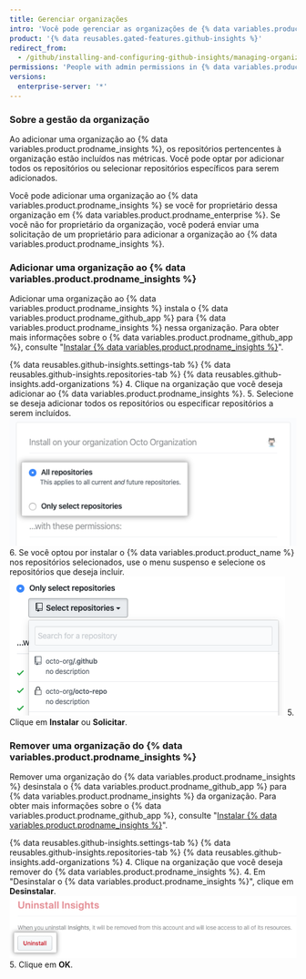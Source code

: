 ```yaml
---
title: Gerenciar organizações
intro: 'Você pode gerenciar as organizações de {% data variables.product.prodname_enterprise %} que estão incluídas nas métricas.'
product: '{% data reusables.gated-features.github-insights %}'
redirect_from:
  - /github/installing-and-configuring-github-insights/managing-organizations
permissions: 'People with admin permissions in {% data variables.product.prodname_insights %} can manage organizations.'
versions:
  enterprise-server: '*'
---
```


### Sobre a gestão da organização

Ao adicionar uma organização ao {% data variables.product.prodname_insights %}, os repositórios pertencentes à organização estão incluídos nas métricas. Você pode optar por adicionar todos os repositórios ou selecionar repositórios específicos para serem adicionados.

Você pode adicionar uma organização ao {% data variables.product.prodname_insights %} se você for proprietário dessa organização em {% data variables.product.prodname_enterprise %}. Se você não for proprietário da organização, você poderá enviar uma solicitação de um proprietário para adicionar a organização ao {% data variables.product.prodname_insights %}.

### Adicionar uma organização ao {% data variables.product.prodname_insights %}

Adicionar uma organização ao {% data variables.product.prodname_insights %} instala o {% data variables.product.prodname_github_app %} para {% data variables.product.prodname_insights %} nessa organização. Para obter mais informações sobre o {% data variables.product.prodname_github_app %}, consulte "[Instalar {% data variables.product.prodname_insights %}](/github/installing-and-configuring-github-insights/installing-github-insights)".

{% data reusables.github-insights.settings-tab %}
{% data reusables.github-insights.repositories-tab %}
{% data reusables.github-insights.add-organizations %}
4. Clique na organização que você deseja adicionar ao {% data variables.product.prodname_insights %}.
5. Selecione se deseja adicionar todos os repositórios ou especificar repositórios a serem incluídos. ![Caixas de seleção para adicionar todos os repositórios ou selecionar repositórios](/assets/images/help/insights/all-or-select-repos.png)
6. Se você optou por instalar o {% data variables.product.product_name %} nos repositórios selecionados, use o menu suspenso e selecione os repositórios que deseja incluir. ![Menu suspenso para selecionar repositórios](/assets/images/help/insights/select-repos.png)
5. Clique em **Instalar** ou **Solicitar**.

### Remover uma organização do {% data variables.product.prodname_insights %}

Remover uma organização do {% data variables.product.prodname_insights %} desinstala o {% data variables.product.prodname_github_app %} para {% data variables.product.prodname_insights %} da organização. Para obter mais informações sobre o {% data variables.product.prodname_github_app %}, consulte "[Instalar {% data variables.product.prodname_insights %}](/github/installing-and-configuring-github-insights/installing-github-insights)".

{% data reusables.github-insights.settings-tab %}
{% data reusables.github-insights.repositories-tab %}
{% data reusables.github-insights.add-organizations %}
4. Clique na organização que você deseja remover do {% data variables.product.prodname_insights %}.
4. Em "Desinstalar o {% data variables.product.prodname_insights %}", clique em **Desinstalar**. ![Botão desinstalar](/assets/images/help/insights/uninstall-button.png)
5. Clique em **OK**.
